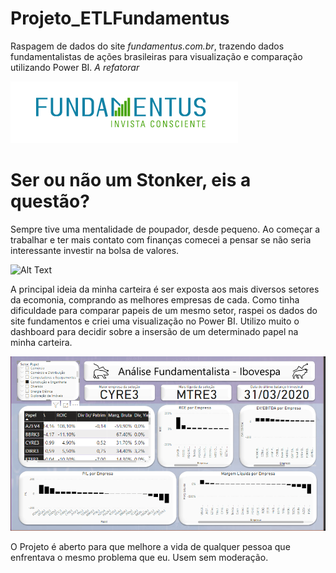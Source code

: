 # Projeto_ETLFundamentus
Raspagem de dados do site <i>fundamentus.com.br</i>, trazendo dados fundamentalistas de ações brasileiras para visualização e comparação utilizando Power BI. <i>A refatorar</i>

![Screenshot](fundamentus.png)

# Ser ou não um Stonker, eis a questão?

Sempre tive uma mentalidade de poupador, desde pequeno. Ao começar a trabalhar e ter mais contato com finanças comecei a pensar se não seria interessante investir na bolsa de valores. 

![Alt Text](https://media.giphy.com/media/bMycGOQLESDCEnLNUz/giphy.gif)

A principal ideia da minha carteira é ser exposta aos mais diversos setores da ecomonia, comprando as melhores empresas de cada. 
Como tinha dificuldade para comparar papeis de um mesmo setor, raspei os dados do site fundamentos e criei uma visualização no Power BI. Utilizo muito o dashboard para decidir sobre a insersão de um determinado papel na minha carteira.

![Screenshot](dashPowerBI.png)

O Projeto é aberto para que melhore a vida de qualquer pessoa que enfrentava o mesmo problema que eu.
Usem sem moderação.


